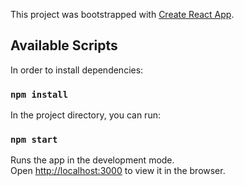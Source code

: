 This project was bootstrapped with [Create React App](https://github.com/facebook/create-react-app).

## Available Scripts

In order to install dependencies:

### `npm install`

In the project directory, you can run:

### `npm start`

Runs the app in the development mode.<br>
Open [http://localhost:3000](http://localhost:3000) to view it in the browser.